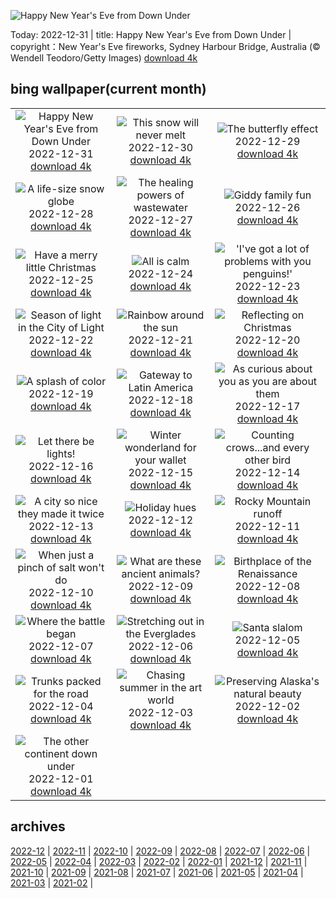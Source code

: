 ![Happy New Year's Eve from Down Under](https://cn.bing.com/th?id=OHR.SydneyNYE_EN-US3807524923_UHD.jpg&w=1000)

Today: 2022-12-31 | title: Happy New Year's Eve from Down Under | copyright：New Year's Eve fireworks, Sydney Harbour Bridge, Australia (© Wendell Teodoro/Getty Images) [download 4k](https://cn.bing.com/th?id=OHR.SydneyNYE_EN-US3807524923_UHD.jpg)

## bing wallpaper(current month)

|  |  |  |
| :----: | :----: | :----: |
| ![Happy New Year's Eve from Down Under](https://cn.bing.com/th?id=OHR.SydneyNYE_EN-US3807524923_UHD.jpg&pid=hp&w=384&h=216&rs=1&c=4) <br/>2022-12-31 [download 4k](https://cn.bing.com/th?id=OHR.SydneyNYE_EN-US3807524923_UHD.jpg)| ![This snow will never melt](https://cn.bing.com/th?id=OHR.ChalkRock_EN-US3353441410_UHD.jpg&pid=hp&w=384&h=216&rs=1&c=4) <br/>2022-12-30 [download 4k](https://cn.bing.com/th?id=OHR.ChalkRock_EN-US3353441410_UHD.jpg)| ![The butterfly effect](https://cn.bing.com/th?id=OHR.ButterflyEffect_EN-US4238684091_UHD.jpg&pid=hp&w=384&h=216&rs=1&c=4) <br/>2022-12-29 [download 4k](https://cn.bing.com/th?id=OHR.ButterflyEffect_EN-US4238684091_UHD.jpg)|
| ![A life-size snow globe](https://cn.bing.com/th?id=OHR.ChiesaBianca_EN-US6649530996_UHD.jpg&pid=hp&w=384&h=216&rs=1&c=4) <br/>2022-12-28 [download 4k](https://cn.bing.com/th?id=OHR.ChiesaBianca_EN-US6649530996_UHD.jpg)| ![The healing powers of wastewater](https://cn.bing.com/th?id=OHR.BlueLagoon_EN-US6577382520_UHD.jpg&pid=hp&w=384&h=216&rs=1&c=4) <br/>2022-12-27 [download 4k](https://cn.bing.com/th?id=OHR.BlueLagoon_EN-US6577382520_UHD.jpg)| ![Giddy family fun](https://cn.bing.com/th?id=OHR.BeverleyWestwood_EN-US6464100653_UHD.jpg&pid=hp&w=384&h=216&rs=1&c=4) <br/>2022-12-26 [download 4k](https://cn.bing.com/th?id=OHR.BeverleyWestwood_EN-US6464100653_UHD.jpg)|
| ![Have a merry little Christmas](https://cn.bing.com/th?id=OHR.ChristmasSouvenir_EN-US6355954352_UHD.jpg&pid=hp&w=384&h=216&rs=1&c=4) <br/>2022-12-25 [download 4k](https://cn.bing.com/th?id=OHR.ChristmasSouvenir_EN-US6355954352_UHD.jpg)| ![All is calm](https://cn.bing.com/th?id=OHR.AmalgaTree_EN-US6271369167_UHD.jpg&pid=hp&w=384&h=216&rs=1&c=4) <br/>2022-12-24 [download 4k](https://cn.bing.com/th?id=OHR.AmalgaTree_EN-US6271369167_UHD.jpg)| !['I've got a lot of problems with you penguins!'](https://cn.bing.com/th?id=OHR.GentooGrievances_EN-US6133793039_UHD.jpg&pid=hp&w=384&h=216&rs=1&c=4) <br/>2022-12-23 [download 4k](https://cn.bing.com/th?id=OHR.GentooGrievances_EN-US6133793039_UHD.jpg)|
| ![Season of light in the City of Light](https://cn.bing.com/th?id=OHR.TreeGaleriesLafayette_EN-US9731347729_UHD.jpg&pid=hp&w=384&h=216&rs=1&c=4) <br/>2022-12-22 [download 4k](https://cn.bing.com/th?id=OHR.TreeGaleriesLafayette_EN-US9731347729_UHD.jpg)| ![Rainbow around the sun](https://cn.bing.com/th?id=OHR.SolarHalo_EN-US5994527098_UHD.jpg&pid=hp&w=384&h=216&rs=1&c=4) <br/>2022-12-21 [download 4k](https://cn.bing.com/th?id=OHR.SolarHalo_EN-US5994527098_UHD.jpg)| ![Reflecting on Christmas](https://cn.bing.com/th?id=OHR.PalaceBelvedere_EN-US5817237970_UHD.jpg&pid=hp&w=384&h=216&rs=1&c=4) <br/>2022-12-20 [download 4k](https://cn.bing.com/th?id=OHR.PalaceBelvedere_EN-US5817237970_UHD.jpg)|
| ![A splash of color](https://cn.bing.com/th?id=OHR.WinterberryBush_EN-US5722169778_UHD.jpg&pid=hp&w=384&h=216&rs=1&c=4) <br/>2022-12-19 [download 4k](https://cn.bing.com/th?id=OHR.WinterberryBush_EN-US5722169778_UHD.jpg)| ![Gateway to Latin America](https://cn.bing.com/th?id=OHR.SouthBeach_EN-US5638482869_UHD.jpg&pid=hp&w=384&h=216&rs=1&c=4) <br/>2022-12-18 [download 4k](https://cn.bing.com/th?id=OHR.SouthBeach_EN-US5638482869_UHD.jpg)| ![As curious about you as you are about them](https://cn.bing.com/th?id=OHR.GlacierGoats_EN-US5564943350_UHD.jpg&pid=hp&w=384&h=216&rs=1&c=4) <br/>2022-12-17 [download 4k](https://cn.bing.com/th?id=OHR.GlacierGoats_EN-US5564943350_UHD.jpg)|
| ![Let there be lights!](https://cn.bing.com/th?id=OHR.AtlantaLights_EN-US5495340965_UHD.jpg&pid=hp&w=384&h=216&rs=1&c=4) <br/>2022-12-16 [download 4k](https://cn.bing.com/th?id=OHR.AtlantaLights_EN-US5495340965_UHD.jpg)| ![Winter wonderland for your wallet](https://cn.bing.com/th?id=OHR.Borovets_EN-US3037571286_UHD.jpg&pid=hp&w=384&h=216&rs=1&c=4) <br/>2022-12-15 [download 4k](https://cn.bing.com/th?id=OHR.Borovets_EN-US3037571286_UHD.jpg)| ![Counting crows...and every other bird](https://cn.bing.com/th?id=OHR.GildedFlicker_EN-US2911251361_UHD.jpg&pid=hp&w=384&h=216&rs=1&c=4) <br/>2022-12-14 [download 4k](https://cn.bing.com/th?id=OHR.GildedFlicker_EN-US2911251361_UHD.jpg)|
| ![A city so nice they made it twice](https://cn.bing.com/th?id=OHR.InstagramHallstatt_EN-US2608371794_UHD.jpg&pid=hp&w=384&h=216&rs=1&c=4) <br/>2022-12-13 [download 4k](https://cn.bing.com/th?id=OHR.InstagramHallstatt_EN-US2608371794_UHD.jpg)| ![Holiday hues](https://cn.bing.com/th?id=OHR.PoinsettiaDay_EN-US2361694439_UHD.jpg&pid=hp&w=384&h=216&rs=1&c=4) <br/>2022-12-12 [download 4k](https://cn.bing.com/th?id=OHR.PoinsettiaDay_EN-US2361694439_UHD.jpg)| ![Rocky Mountain runoff](https://cn.bing.com/th?id=OHR.TangleCreekFalls_EN-US2231198096_UHD.jpg&pid=hp&w=384&h=216&rs=1&c=4) <br/>2022-12-11 [download 4k](https://cn.bing.com/th?id=OHR.TangleCreekFalls_EN-US2231198096_UHD.jpg)|
| ![When just a pinch of salt won't do](https://cn.bing.com/th?id=OHR.SaltDesert_EN-US2123050087_UHD.jpg&pid=hp&w=384&h=216&rs=1&c=4) <br/>2022-12-10 [download 4k](https://cn.bing.com/th?id=OHR.SaltDesert_EN-US2123050087_UHD.jpg)| ![What are these ancient animals?](https://cn.bing.com/th?id=OHR.NorwayMuskox_EN-US1914627688_UHD.jpg&pid=hp&w=384&h=216&rs=1&c=4) <br/>2022-12-09 [download 4k](https://cn.bing.com/th?id=OHR.NorwayMuskox_EN-US1914627688_UHD.jpg)| ![Birthplace of the Renaissance](https://cn.bing.com/th?id=OHR.FlorenceAerial_EN-US1751882328_UHD.jpg&pid=hp&w=384&h=216&rs=1&c=4) <br/>2022-12-08 [download 4k](https://cn.bing.com/th?id=OHR.FlorenceAerial_EN-US1751882328_UHD.jpg)|
| ![Where the battle began](https://cn.bing.com/th?id=OHR.KaneoheHI_EN-US1621373073_UHD.jpg&pid=hp&w=384&h=216&rs=1&c=4) <br/>2022-12-07 [download 4k](https://cn.bing.com/th?id=OHR.KaneoheHI_EN-US1621373073_UHD.jpg)| ![Stretching out in the Everglades](https://cn.bing.com/th?id=OHR.GreatEgret_EN-US1489292796_UHD.jpg&pid=hp&w=384&h=216&rs=1&c=4) <br/>2022-12-06 [download 4k](https://cn.bing.com/th?id=OHR.GreatEgret_EN-US1489292796_UHD.jpg)| ![Santa slalom](https://cn.bing.com/th?id=OHR.StNick_EN-US1370158441_UHD.jpg&pid=hp&w=384&h=216&rs=1&c=4) <br/>2022-12-05 [download 4k](https://cn.bing.com/th?id=OHR.StNick_EN-US1370158441_UHD.jpg)|
| ![Trunks packed for the road](https://cn.bing.com/th?id=OHR.KilimanjaroElephants_EN-US1249382486_UHD.jpg&pid=hp&w=384&h=216&rs=1&c=4) <br/>2022-12-04 [download 4k](https://cn.bing.com/th?id=OHR.KilimanjaroElephants_EN-US1249382486_UHD.jpg)| ![Chasing summer in the art world](https://cn.bing.com/th?id=OHR.MiamiDT_EN-US0878462019_UHD.jpg&pid=hp&w=384&h=216&rs=1&c=4) <br/>2022-12-03 [download 4k](https://cn.bing.com/th?id=OHR.MiamiDT_EN-US0878462019_UHD.jpg)| ![Preserving Alaska's natural beauty](https://cn.bing.com/th?id=OHR.BraidedRiverDelta_EN-US0693594934_UHD.jpg&pid=hp&w=384&h=216&rs=1&c=4) <br/>2022-12-02 [download 4k](https://cn.bing.com/th?id=OHR.BraidedRiverDelta_EN-US0693594934_UHD.jpg)|
| ![The other continent down under](https://cn.bing.com/th?id=OHR.AntarcticaDay_EN-US9921573438_UHD.jpg&pid=hp&w=384&h=216&rs=1&c=4) <br/>2022-12-01 [download 4k](https://cn.bing.com/th?id=OHR.AntarcticaDay_EN-US9921573438_UHD.jpg)|

## archives

[2022-12](./archives/2022-12.md) | [2022-11](./archives/2022-11.md) | [2022-10](./archives/2022-10.md) | [2022-09](./archives/2022-09.md) | [2022-08](./archives/2022-08.md) | [2022-07](./archives/2022-07.md) | [2022-06](./archives/2022-06.md) | [2022-05](./archives/2022-05.md) |
[2022-04](./archives/2022-04.md) | [2022-03](./archives/2022-03.md) | [2022-02](./archives/2022-02.md) | [2022-01](./archives/2022-01.md) | [2021-12](./archives/2021-12.md) | [2021-11](./archives/2021-11.md) | [2021-10](./archives/2021-10.md) | [2021-09](./archives/2021-09.md) |
[2021-08](./archives/2021-08.md) | [2021-07](./archives/2021-07.md) | [2021-06](./archives/2021-06.md) | [2021-05](./archives/2021-05.md) | [2021-04](./archives/2021-04.md) | [2021-03](./archives/2021-03.md) | [2021-02](./archives/2021-02.md) |
